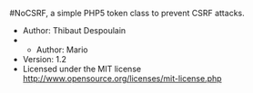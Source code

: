 #NoCSRF, a simple PHP5 token class to prevent CSRF attacks.

* Author: Thibaut Despoulain
* * Author: Mario
* Version: 1.2
* Licensed under the MIT license <http://www.opensource.org/licenses/mit-license.php>
